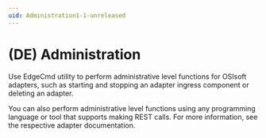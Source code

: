 ```yaml
---
uid: Administration1-1-unreleased
---
```


# (DE) Administration

Use EdgeCmd utility to perform administrative level functions for OSIsoft adapters, such as starting and stopping an adapter ingress component or deleting an adapter.

You can also perform administrative level functions using any programming language or tool that supports making REST calls. For more information, see the respective adapter documentation.
